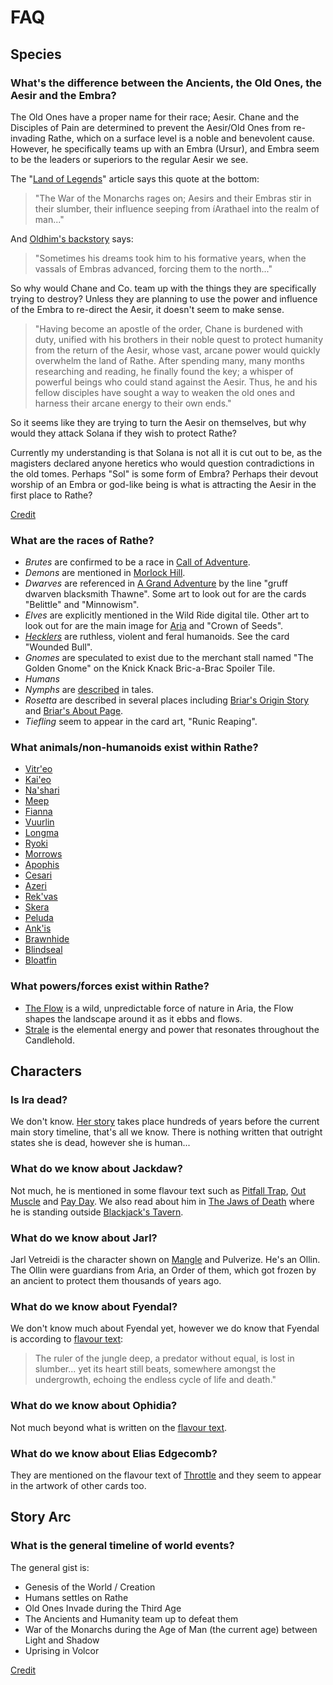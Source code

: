 # FAQ

## Species

### What's the difference between the Ancients, the Old Ones, the Aesir and the Embra?

The Old Ones have a proper name for their race; Aesir. Chane and the Disciples of Pain are determined to prevent the Aesir/Old Ones from re-invading Rathe, which on a surface level is a noble and benevolent cause. However, he specifically teams up with an Embra (Ursur), and Embra seem to be the leaders or superiors to the regular Aesir we see.

The "[Land of Legends](world-of-rathe/aria/the-land-of-legends.md)" article says this quote at the bottom:

> "The War of the Monarchs rages on; Aesirs and their Embras stir in their slumber, their influence seeping from íArathael into the realm of man..."

And [Oldhim's backstory](main-story/05-tales-of-aria/oldhim-grandfather-of-eternity-story.md) says:

> "Sometimes his dreams took him to his formative years, when the vassals of Embras advanced, forcing them to the north..."

So why would Chane and Co. team up with the things they are specifically trying to destroy? Unless they are planning to use the power and influence of the Embra to re-direct the Aesir, it doesn't seem to make sense.

> "Having become an apostle of the order, Chane is burdened with duty, unified with his brothers in their noble quest to protect humanity from the return of the Aesir, whose vast, arcane power would quickly overwhelm the land of Rathe. After spending many, many months researching and reading, he finally found the key; a whisper of powerful beings who could stand against the Aesir. Thus, he and his fellow disciples have sought a way to weaken the old ones and harness their arcane energy to their own ends."

So it seems like they are trying to turn the Aesir on themselves, but why would they attack Solana if they wish to protect Rathe?

Currently my understanding is that Solana is not all it is cut out to be, as the magisters declared anyone heretics who would question contradictions in the old tomes. Perhaps "Sol" is some form of Embra? Perhaps their devout worship of an Embra or god-like being is what is attracting the Aesir in the first place to Rathe?

[Credit](https://discord.com/channels/625953788343091200/743050420363984898/921433017430470666)

### What are the races of Rathe?

* _Brutes_ are confirmed to be a race in [Call of Adventure](world-of-rathe/savage-lands/call-of-adventure.md#brutes).
* _Demons_ are mentioned in [Morlock Hill](main-story/07-interlude/morlock-hill.md).
* _Dwarves_ are referenced in [A Grand Adventure](main-story/06-everfest/a-grand-adventure.md) by the line "gruff dwarven blacksmith Thawne". Some art to look out for are the cards "Belittle" and "Minnowism".
* _Elves_ are explicitly mentioned in the Wild Ride digital tile. Other art to look out for are the main image for [Aria](world-of-rathe/aria/aria.md) and "Crown of Seeds".
* [_Hecklers_](world-of-rathe/savage-lands/call-of-adventure.md#hecklers) are ruthless, violent and feral humanoids. See the card "Wounded Bull".
* _Gnomes_ are speculated to exist due to the merchant stall named "The Golden Gnome" on the Knick Knack Bric-a-Brac Spoiler Tile.
* _Humans_
* _Nymphs_ are [described](fablore/src/flavour/07-uprising.md#arctic-incarceration---upr144) in tales.
* _Rosetta_ are described in several places including [Briar's Origin Story](main-story/05-tales-of-aria/briar-warden-of-thorns-story.md) and [Briar's About Page](heroes-of-rathe/briar-about.md).
* _Tiefling_ seem to appear in the card art, "Runic Reaping".

### What animals/non-humanoids exist within Rathe?

* [Vitr'eo](world-of-rathe/aria/creatures.md#vitreo)
* [Kai'eo](world-of-rathe/aria/creatures.md#kaieo)
* [Na'shari](world-of-rathe/aria/creatures.md#nashari)
* [Meep](world-of-rathe/aria/creatures.md#meep)
* [Fianna](world-of-rathe/aria/creatures.md#fianna)
* [Vuurlin](world-of-rathe/volcor/wildlife.md#vuurlin)
* [Longma](world-of-rathe/volcor/wildlife.md#longma)
* [Ryoki](world-of-rathe/volcor/wildlife.md#ryoki)
* [Morrows](world-of-rathe/volcor/wildlife.md#morrows)
* [Apophis](world-of-rathe/volcor/wildlife.md#apophis)
* [Cesari](world-of-rathe/aria/a-true-sanctuary.md#cesari)
* [Azeri](digital-tiles/crucible-of-war/crucible-of-war.md#skullhorn)
* [Rek'vas](weapons/talishar-lost-prince.md)
* [Skera](main-story/01-welcome-to-rathe/rhinar-reckless-rampage-story.md#kill-or-be-killed)
* [Peluda](main-story/01-welcome-to-rathe/rhinar-reckless-rampage-story.md#kill-or-be-killed)
* [Ank'is](main-story/01-welcome-to-rathe/rhinar-reckless-rampage-story.md#kill-or-be-killed)
* [Brawnhide](main-story/01-welcome-to-rathe/rhinar-reckless-rampage-story.md#kill-or-be-killed)
* [Blindseal](main-story/10-outsiders/uzuri-switchblade-story.md)
* [Bloatfin](main-story/10-outsiders/uzuri-switchblade-story.md)

### What powers/forces exist within Rathe?

* [The Flow](world-of-rathe/aria/a-true-sanctuary.md#the-flow) is a wild, unpredictable force of nature in Aria, the Flow shapes the landscape around it as it ebbs and flows.
* [Strale](world-of-rathe/aria/the-land-of-legends.md#candlehold) is the elemental energy and power that resonates throughout the Candlehold.

## Characters
### Is Ira dead?

We don't know. [Her story](main-story/03-crucible-of-war/ira-crimson-haze-story.md) takes place hundreds of years before the current main story timeline, that's all we know. There is nothing written that outright states she is dead, however she is human...

### What do we know about Jackdaw?

Not much, he is mentioned in some flavour text such as [Pitfall Trap](./flavour.md#pitfall-trap---cru127), [Out Muscle](./flavour.md#out-muscle---mon248) and [Pay Day](./flavour.md#pay-day---dyn123). We also read about him in [The Jaws of Death](main-story/02-arcane-rising/the-jaws-of-death.md) where he is standing outside [Blackjack's Tavern](world-of-rathe/pits/blackjacks-mercenary-group.md#blackjacks-mercenary-group).

### What do we know about Jarl?

Jarl Vetreidi is the character shown on [Mangle](flavour.md#mangle---cru026) and Pulverize. He's an Ollin. The Ollin were guardians from Aria, an Order of them, which got frozen by an ancient to protect them thousands of years ago.

### What do we know about Fyendal?

We don't know much about Fyendal yet, however we do know that Fyendal is according to [flavour text](flavour.md#heart-of-fyendal---wtr000):

> The ruler of the jungle deep, a predator without equal, is lost in slumber... yet its heart still beats, somewhere amongst the undergrowth, echoing the endless cycle of life and death."

### What do we know about Ophidia?

Not much beyond what is written on the [flavour text](flavour.md#eye-of-ophidia---arc000).

### What do we know about Elias Edgecomb?

They are mentioned on the flavour text of [Throttle](flavour.md#throttle---arc023) and they seem to appear in the artwork of other cards too.

## Story Arc

### What is the general timeline of world events?

The general gist is:

* Genesis of the World / Creation
* Humans settles on Rathe
* Old Ones Invade during the Third Age
* The Ancients and Humanity team up to defeat them
* War of the Monarchs during the Age of Man (the current age) between Light and Shadow
* Uprising in Volcor

[Credit](https://discord.com/channels/625953788343091200/743050420363984898/1048133213261926430)
